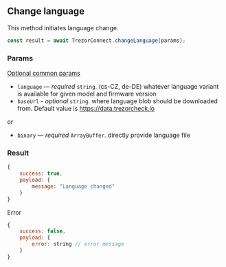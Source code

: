 ## Change language

This method initiates language change.

```javascript
const result = await TrezorConnect.changeLanguage(params);
```

### Params

[Optional common params](commonParams.md)

-   `language` — _required_ `string`. (cs-CZ, de-DE) whatever language variant is available for given model and firmware version
-   `baseUrl` - _optional_ `string`. where language blob should be downloaded from. Default value is https://data.trezorcheck.io

or

-   `binary` — _required_ `ArrayBuffer`. directly provide language file

### Result

```javascript
{
    success: true,
    payload: {
        message: "Language changed"
    }
}

```

Error

```javascript
{
    success: false,
    payload: {
        error: string // error message
    }
}
```
